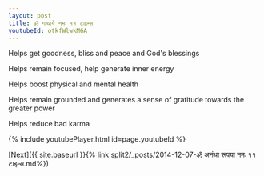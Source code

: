 ```yaml
---
layout: post
title: ॐ गाथाये नमः ११ टाइम्स
youtubeId: otkfWlwkM6A
---
```

 
 
Helps get goodness, bliss and peace and God's blessings
 
Helps remain focused, help generate inner energy 
 
Helps boost physical and mental health 
 
Helps remain grounded and generates a sense of gratitude towards the greater power 
 
Helps reduce bad karma
 
 
 
 


{% include youtubePlayer.html id=page.youtubeId %}
 
[Next]({{ site.baseurl }}{% link  split2/_posts/2014-12-07-ॐ अनंथा रूपया नमः ११ टाइम्स.md%})
 
